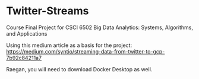 # Twitter-Streams
Course Final Project for CSCI 6502 Big Data Analytics: Systems, Algorithms, and Applications

Using this medium article as a basis for the project: https://medium.com/syntio/streaming-data-from-twitter-to-gcp-7b92c84211a7

Raegan, you will need to download Docker Desktop as well.
